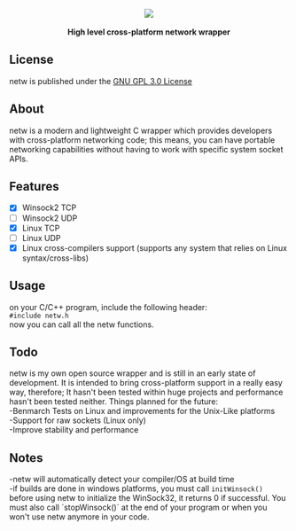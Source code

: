 <p align="center">
  <img src="https://s3.postimg.org/ojpw5x7c3/netw.png">
  <br><br>
  <b>High level cross-platform network wrapper</b><br>
</p>


## License
netw is published under the [GNU GPL 3.0 License](https://github.com/pedro-javierf/netw/blob/master/LICENSE) 

## About
netw is a modern and lightweight C wrapper which provides developers with cross-platform networking code; this means, you can have portable networking capabilities without having to work with specific system socket APIs.

## Features
- [x] Winsock2 TCP 
- [ ] Winsock2 UDP 
- [x] Linux TCP
- [ ] Linux UDP 
- [x] Linux cross-compilers support (supports any system that relies on Linux syntax/cross-libs)

## Usage
on your C/C++ program, include the following header:<br>
`#include netw.h`<br>
now you can call all the netw functions.

## Todo
netw is my own open source wrapper and is still in an early state of development. It is intended to bring cross-platform support in a really easy way, therefore; It hasn't been tested within huge projects and performance hasn't been tested neither. Things planned for the future:<br>
-Benmarch Tests on Linux and improvements for the Unix-Like platforms <br>
-Support for raw sockets (Linux only)<br>
-Improve stability and performance<br>

## Notes
-netw will automatically detect your compiler/OS at build time<br>
-if builds are done in windows platforms, you must call `initWinsock()` before using netw to initialize the WinSock32, it returns 0 if successful. You must also call ´stopWinsock()´ at the end of your program or when you won't use netw anymore in your code.
